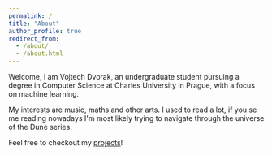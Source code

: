 ```yaml
---
permalink: /
title: "About"
author_profile: true
redirect_from: 
  - /about/
  - /about.html
---
```


Welcome, I am Vojtech Dvorak, an undergraduate student pursuing a degree in Computer Science at Charles University in Prague, with a focus on machine learning.

My interests are music, maths and other arts. I used to read a lot, if you se me reading nowadays I'm most likely trying to navigate through the universe of the Dune series.

Feel free to checkout my [projects](/projects/)!